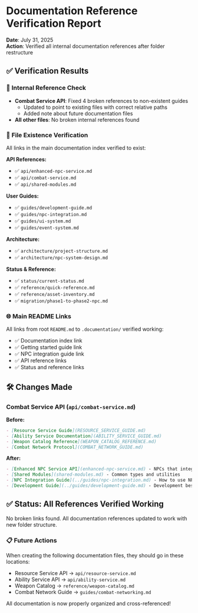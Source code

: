 # Documentation Reference Verification Report

**Date**: July 31, 2025  
**Action**: Verified all internal documentation references after folder restructure

## ✅ Verification Results

### 🔗 **Internal Reference Check**
- **Combat Service API**: Fixed 4 broken references to non-existent guides
  - Updated to point to existing files with correct relative paths
  - Added note about future documentation files
- **All other files**: No broken internal references found

### 📁 **File Existence Verification**
All links in the main documentation index verified to exist:

**API References:**
- ✅ `api/enhanced-npc-service.md`
- ✅ `api/combat-service.md` 
- ✅ `api/shared-modules.md`

**User Guides:**
- ✅ `guides/development-guide.md`
- ✅ `guides/npc-integration.md`
- ✅ `guides/ui-system.md`
- ✅ `guides/event-system.md`

**Architecture:**
- ✅ `architecture/project-structure.md`
- ✅ `architecture/npc-system-design.md`

**Status & Reference:**
- ✅ `status/current-status.md`
- ✅ `reference/quick-reference.md`
- ✅ `reference/asset-inventory.md`
- ✅ `migration/phase1-to-phase2-npc.md`

### 🌐 **Main README Links**
All links from root `README.md` to `.documentation/` verified working:
- ✅ Documentation index link
- ✅ Getting started guide link
- ✅ NPC integration guide link
- ✅ API reference links
- ✅ Status and reference links

## 🛠️ **Changes Made**

### Combat Service API (`api/combat-service.md`)
**Before:**
```markdown
- [Resource Service Guide](RESOURCE_SERVICE_GUIDE.md)
- [Ability Service Documentation](ABILITY_SERVICE_GUIDE.md) 
- [Weapon Catalog Reference](WEAPON_CATALOG_REFERENCE.md)
- [Combat Network Protocol](COMBAT_NETWORK_GUIDE.md)
```

**After:**
```markdown
- [Enhanced NPC Service API](enhanced-npc-service.md) - NPCs that integrate with combat system
- [Shared Modules](shared-modules.md) - Common types and utilities
- [NPC Integration Guide](../guides/npc-integration.md) - How to use NPCs in combat
- [Development Guide](../guides/development-guide.md) - Development best practices
```

## ✅ **Status: All References Verified Working**

No broken links found. All documentation references updated to work with new folder structure.

### 📋 **Future Actions**
When creating the following documentation files, they should go in these locations:
- Resource Service API → `api/resource-service.md`
- Ability Service API → `api/ability-service.md`  
- Weapon Catalog → `reference/weapon-catalog.md`
- Combat Network Guide → `guides/combat-networking.md`

All documentation is now properly organized and cross-referenced!
